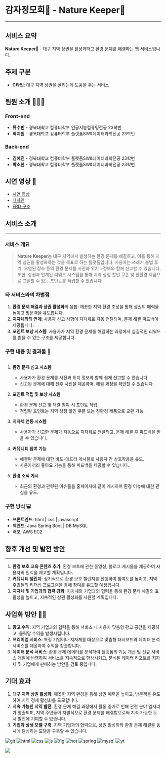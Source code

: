 # 감자정모회🥔 - Nature Keeper🌿
---
## 서비스 요약
**Nature Keeper**🌲 - 대구 지역 상권을 활성화하고 환경 문제를 해결하는 웹 서비스입니다.

## 주제 구분
- **C타입**: 대구 지역 상권을 살리는데 도움을 주는 서비스

## 팀원 소개 👩🏼‍💼
### Front-end
- **류수빈** - 경북대학교 컴퓨터학부 인공지능컴퓨팅전공 23학번
- **최지원** - 경북대학교 컴퓨터학부 플랫폼SW&데이터과학전공 23학번

### Back-end
- **김혜진** - 경북대학교 컴퓨터학부 플랫폼SW&데이터과학전공 23학번
- **박소현** - 경북대학교 컴퓨터학부 플랫폼SW&데이터과학전공 23학번

## 시연 영상 📢
- [시연 영상](https://youtu.be/0Og16cmM_nA)
- [디자인](https://www.figma.com/design/38awEp2NxV2wJhhetYzffl/nature-keeper?node-id=0-1&t=T7hb6EkJ8551RaCo-1)
- [ERD 구조](https://www.erdcloud.com/d/PpuKxNPvMiwuyrtyi)

## 서비스 소개
---
### 서비스 개요
>**Nature Keeper**는 대구 지역에서 발생하는 환경 문제를 해결하고, 이를 통해 지역 상권을 활성화하는 것을 목표로 하는 플랫폼입니다. 사용자는 쓰레기 불법 투기, 오염된 장소 등의 환경 문제를 사진과 위치 >정보와 함께 신고할 수 있습니다. 또한, 상권과 연계된 리워드 시스템을 통해 지역 상점 할인 쿠폰 및 친환경 제품으로 교환할 수 있는 포인트를 적립할 수 있습니다.

### 타 서비스와의 차별점
1. **환경 문제 해결과 상권 활성화**의 융합: 깨끗한 지역 환경 조성을 통해 상권의 매력을 높이고 방문객을 유도합니다.
2. **지자체와의 연계**: 사용자 신고 사항이 지자체로 자동 전달되며, 문제 해결 피드백이 제공됩니다.
3. **포인트 보상 시스템**: 사용자가 지역 환경 문제를 해결하는 과정에서 실질적인 리워드를 받을 수 있는 구조를 제공합니다.

### 구현 내용 및 결과물 🌱
##
1. **환경 문제 신고 시스템**
   - 사용자가 환경 문제를 사진과 위치 정보와 함께 쉽게 신고할 수 있습니다.
   - 신고된 문제에 대해 전후 사진을 제공하며, 해결 과정을 확인할 수 있습니다.

2. **포인트 적립 및 보상 시스템**
   - 환경 문제 신고 및 해결 참여 시 포인트 적립.
   - 적립된 포인트는 지역 상점 할인 쿠폰 또는 친환경 제품으로 교환 가능.

3. **지자체 연동 시스템**
   - 사용자가 신고한 문제가 자동으로 지자체로 전달되고, 문제 해결 후 피드백을 받을 수 있습니다.

4. **커뮤니티 참여 기능**
   - 해결된 문제에 대한 비포-애프터 게시물로 사용자 간 상호작용을 유도.
   - 사용자끼리 좋아요 기능을 통해 피드백을 제공할 수 있습니다.
  
5. **환경 소식 게시**
   - 최근의 환경과 관련된 이슈들을 홈페이지에 같이 게시하여 환경 이슈에 대한 관심을 유도.

### 구현 방식 💻
- **프론트엔드**: html | css | javascript
- **백엔드**: Java Spring Boot | DB MySQL
- **배포**: AWS EC2

## 향후 개선 및 발전 방안
---
1. **환경 보호 교육 콘텐츠 추가**: 환경 보호에 관한 동영상, 블로그 게시물을 제공하여 사용자의 인식을 제고할 계획입니다.
2. **커뮤니티 챌린지**: 정기적으로 환경 보호 챌린지를 진행하여 참여도를 높이고, 지역 주민들의 리더십 프로그램을 통해 참여를 유도할 예정입니다.
3. **지자체 및 기업과의 협력 강화**: 지자체와 기업과의 협력을 통해 환경 문제 해결의 효율성을 높이고, 지속적인 상권 활성화를 지원할 계획입니다.

## 사업화 방안 🧑‍⚖️
1. **광고 수익**: 지역 기업과의 협력을 통해 서비스 내 사용자 맞춤형 광고 공간을 제공하고, 클릭당 수익을 발생시킵니다. 
2. **프리미엄 서비스**: 특정 기업이나 지자체를 대상으로 맞춤형 대시보드와 데이터 분석 서비스를 제공하여 수익을 창출합니다.
3. **데이터 분석 서비스**: 환경 문제 데이터를 분석하여 플랫폼의 기능 개선 및 신규 서비스 개발에 반영하여 서비스를 지속적으로 향상시키고, 분석된 데이터 리포트를 지자체 및 기업에게 판매하는 방안을 검토 중입니다.

## 기대 효과
1. **대구 지역 상권 활성화**: 깨끗한 지역 환경을 통해 상권 매력을 높이고, 방문객을 유도하여 지역 경제 활성화를 도모합니다.
2. **지속 가능한 지역 발전**: 환경 문제 해결 과정에서 활동 증가로 인해 관련 분야 일자리가 창출되며, 지역 주민들이 자발적으로 환경 문제를 해결함으로써 지속 가능한 도시 발전에 기여할 수 있습니다.
3. **기업과 상생 모델 구축**: 지역 기업과의 협력으로, 상권 활성화와 환경 문제 해결을 동시에 달성하는 모델을 구축할 수 있습니다.


![git](https://img.shields.io/badge/GitHub-100000?style=for-the-badge&logo=github&logoColor=white) ![html](https://img.shields.io/badge/HTML-239120?style=for-the-badge&logo=html5&logoColor=white) ![css](https://img.shields.io/badge/CSS-239120?&style=for-the-badge&logo=css3&logoColor=white) ![js](https://img.shields.io/badge/JavaScript-F7DF1E?style=for-the-badge&logo=JavaScript&logoColor=white) ![fig](https://img.shields.io/badge/Figma-F24E1E?style=for-the-badge&logo=figma&logoColor=white) ![not](https://img.shields.io/badge/Notion-000000?style=for-the-badge&logo=notion&logoColor=white) ![spring](https://img.shields.io/badge/Spring-6DB33F?style=for-the-badge&logo=spring&logoColor=white) ![mysql](https://img.shields.io/badge/MySQL-00000F?style=for-the-badge&logo=mysql&logoColor=white) ![yt](https://img.shields.io/badge/YouTube-FF0000?style=for-the-badge&logo=youtube&logoColor=white)

<img src="https://capsule-render.vercel.app/api?type=waving&color=BDBDC8&height=150&section=footer" />

